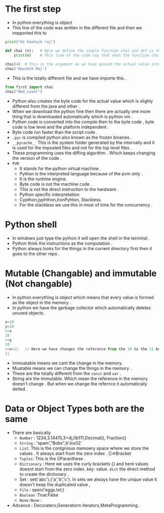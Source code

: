 #  The  first step
- In python everything  is object 
- This line of the code was written in the different file and then we impported this to 
```python
print("Hi kauhsik raj")

def chai (n):   # Here we define the simple function chai and def is the used as function in the python used to define a function. Which perform the specific task . Here chai (n) is the parameter . 
    print(n)    # This line of the code say that what the function chai will do with the n . HEre is prints
    
chai(4)  # This is the argument as we have passed the actual value into it .add()
chai('Kaushik Raj')

```
- This is the totally different file and we have importe this . 
```python
from first import chai 
chai("Red_Level")
```

- Python also creates the byte code for the actual value which is slighly different from the java and other .
- When we download the python fine then there are actually  one more thing that is downloaded automatically which is python vm .
- Python code is converted into the compile then to the byte code , byte code is low level and the platform independent .
- Byte code run faster than the script code .
- `.pyc` is compiled python also known as the frozen binaries .
- `__pycache__` This is the system folder  generated by the internally and it is used for the imposted files and not for the top level files .
- These programming uses the diffing algorithm . Which keeps changing the version of the code .
- `PVM`
  - It stands for the python virtual machine .
  - Python is the interpreted language because of the pvm only .
  - It is the runtime engine.
  - Byte code is not the machine code .   
  - This is not the direct instruction to the hardware .
  - Python specific interpretation.
  - Cypthon,jyphthon,IronPyhton, Stackless.
  - For the stackless we use this in most of time for the concurrency .

# Python shell 
- In windows just type the python it will open the shell in the terminal .
- Python think the instructions as the computation .
- Python always looks for the things in the current directory first then it goes to the other repo .

# Mutable (Changable) and immutable (Not changable)
- In python everything is object which means that  every value is formed as the object in the memory .
- In python we have the garbage collector which automatically deletes unused objects.
```python
x=10
y=10
>>x
10
>>y
10
>>x=11   // Here we have changes the reference from the 10 to the 11 but our values is not deleted yet as the y still holds that value.
11
```
- Immuatable means we cant the change in the memory.
- Muatable means we can change the things in the memory .
- These are the totally different from the `const` and `var` .
- String are the immutable. Which mean the reference in the memory doesn't change . But when we change the refernce it automatically delted .

# Data or Object Types both are the same 
- There are basically 
  - `Number` : 1234,3.14415,3+4j,0b111,Decimal(), Fraction()
  - `String` : 'spam',"Bobs",b's\x02'
  - `List`: This is the contgnious memoery space where we store the values . It always start from the zero index . []=>Bracket
  - `Tuples`: This is the ()Paranthese .
  - `Dictionary` : Here we uses the curly brackets {} and here values doesnt start from the zero index. key: value. `dict` the direct method to create the dictionary .
  - Set : set('abc'),{'a','b','c'}. In sets we always have the unique value it doesn't keep the duplicated value ,
  - `File` : open('eggs.txt;)
  - `Boolean` :True:False
  - `None:None` :
- Advance : Decoraters,Generatorm Iterators,MetaProgramming .